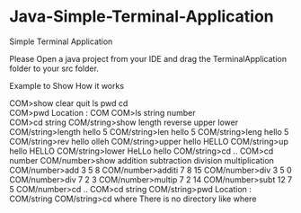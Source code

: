 # Java-Simple-Terminal-Application
Simple Terminal Application

Please Open a java project from your IDE and drag the TerminalApplication folder to your src folder.

Example to Show How it works

COM>show
clear	quit	ls	pwd	cd	
COM>pwd
Location : COM
COM>ls
string	number	
COM>cd string
COM/string>show
length	reverse	upper	lower	
COM/string>length hello
5
COM/string>len hello
5
COM/string>leng hello
5
COM/string>rev hello
olleh
COM/string>upper hello
HELLO
COM/string>up hello
HELLO
COM/string>lower HeLLo
hello
COM/string>cd ..
COM>cd number
COM/number>show
addition	subtraction	division	multiplication	
COM/number>add 3 5
8
COM/number>additi 7 8
15
COM/number>div 3 5
0
COM/number>div 7 2
3
COM/number>multip 7 2
14
COM/number>subt 12 7
5
COM/number>cd ..
COM>cd string
COM/string>pwd
Location : COM/string
COM/string>cd where
There is no directory like where
